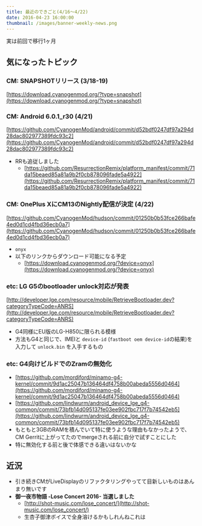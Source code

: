 ```yaml
---
title: 最近のできごと(4/16〜4/22)
date: 2016-04-23 16:00:00
thumbnail: /images/banner-weekly-news.png
---
```


実は前回で移行1ヶ月

<!--more-->

## 気になったトピック

### CM: SNAPSHOTリリース (3/18-19)

[https://download.cyanogenmod.org/?type=snapshot](https://download.cyanogenmod.org/?type=snapshot)

### CM: Android 6.0.1_r30 (4/21)

[https://github.com/CyanogenMod/android/commit/d52bdf0247df97a294d28dac802977389fdc93c2](https://github.com/CyanogenMod/android/commit/d52bdf0247df97a294d28dac802977389fdc93c2)

- RRも追従しました
    - [https://github.com/ResurrectionRemix/platform_manifest/commit/71da15beaed85a81a9b2f0cb878096fade5a4922](https://github.com/ResurrectionRemix/platform_manifest/commit/71da15beaed85a81a9b2f0cb878096fade5a4922)

### CM: OnePlus XにCM13のNightly配信が決定 (4/22)

[https://github.com/CyanogenMod/hudson/commit/01250b0b53fce266bafe4ed0d1cd4fbd36ecb0a7](https://github.com/CyanogenMod/hudson/commit/01250b0b53fce266bafe4ed0d1cd4fbd36ecb0a7)

- `onyx`
- 以下のリンクからダウンロード可能になる予定
    - [https://download.cyanogenmod.org/?device=onyx](https://download.cyanogenmod.org/?device=onyx)

### etc: LG G5のbootloader unlock対応が発表

[http://developer.lge.com/resource/mobile/RetrieveBootloader.dev?categoryTypeCode=ANRS](http://developer.lge.com/resource/mobile/RetrieveBootloader.dev?categoryTypeCode=ANRS)

- G4同様にEU版のLG-H850に限られる模様
- 方法もG4と同じで、IMEIと `device-id` (`fastboot oem device-id`の結果)を入力して `unlock.bin` を入手するもの

### etc: G4向けビルドでのZramの無効化

- [https://github.com/mordiford/minamo-g4-kernel/commit/9d1ac25047b136464df4758b00abeda5556d0464](https://github.com/mordiford/minamo-g4-kernel/commit/9d1ac25047b136464df4758b00abeda5556d0464)
- [https://github.com/lindwurm/android_device_lge_g4-common/commit/73bfb14d095137fe03ee902fbc717f7b74542eb5](https://github.com/lindwurm/android_device_lge_g4-common/commit/73bfb14d095137fe03ee902fbc717f7b74542eb5)
- もともと3GBのRAMを積んでいて特に使うような理由もなかったようで、CM Gerritに上がってたのでmergeされる前に自分で試すことにした
- 特に無効化する前と後で体感できる違いはないかな

## 近況

- 引き続きCMがLiveDisplayのリファクタリングやってて目新しいものはあんまり無いです
- **御一夜市物語 -Lose Concert 2016- 当選しました**
    - [http://shot-music.com/lose_concert/](http://shot-music.com/lose_concert/)
    - 生杏子御津ボイスで全身溶けるかもしれんねこれは
